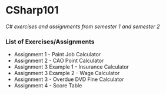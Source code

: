 # CSharp101
*C# exercises and assignments from semester 1 and semester 2*

### List of Exercises/Assignments ###
* Assignment 1 - Paint Job Calculator
* Assignment 2 - CAO Point Calculator
* Assignment 3 Example 1 - Insurance Calculator
* Assignment 3 Example 2 - Wage Calculator
* Assignment 3 - Overdue DVD Fine Calculator
* Assignment 4 - Score Table
